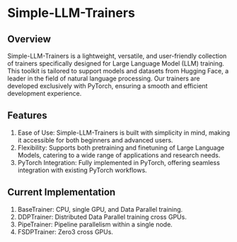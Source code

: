 # Simple-LLM-Trainers

## Overview
Simple-LLM-Trainers is a lightweight, versatile, and user-friendly collection of trainers specifically designed for Large Language Model (LLM) training. This toolkit is tailored to support models and datasets from Hugging Face, a leader in the field of natural language processing. Our trainers are developed exclusively with PyTorch, ensuring a smooth and efficient development experience.

## Features
1. Ease of Use: Simple-LLM-Trainers is built with simplicity in mind, making it accessible for both beginners and advanced users.
2. Flexibility: Supports both pretraining and finetuning of Large Language Models, catering to a wide range of applications and research needs.
3. PyTorch Integration: Fully implemented in PyTorch, offering seamless integration with existing PyTorch workflows.

## Current Implementation
1. BaseTrainer: CPU, single GPU, and Data Parallel training.
2. DDPTrainer: Distributed Data Parallel training cross GPUs.
3. PipeTrainer: Pipeline parallelism within a single node.
4. FSDPTrainer: Zero3 cross GPUs.
